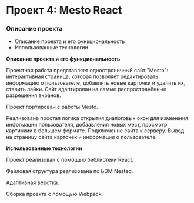 # Проект 4: Mesto React

### Описание проекта
* Описание проекта и его функциональность
* Использованные технологии

**Описание проекта и его функциональность**

Проектная работа представляет одностроничный сайт "Mesto": интерактивная страница, которая позволяет редактировать информацию о пользователе, добавлять новые карточки и удалять их, ставить лайки. Сайт адаптирован на самые распространённые разрешения экранов.

Проект портирован с работы Mesto.

Реализована простая логика открытия диалоговых окон для изменения инфогмации пользователя, добаавления новых мест, просмотр картинкии в большем формате.
Подключение сайта к серверу. Вывод на страницу сайта карточек и информации о пользователе.

**Использованные технологии**

Проект реализован с помощью библиотеки React.

Файловая структура реализована по БЭМ Nested.

Адаптивная верстка.

Сборка проекта с помощью Webpack.


